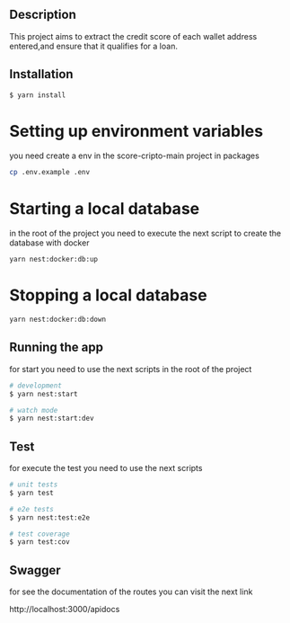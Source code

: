 

## Description

This project aims to extract the credit score of each wallet address entered,and ensure that it qualifies for a loan.


## Installation

```bash
$ yarn install
```

# Setting up environment variables

you need create a env in the score-cripto-main project in packages

```bash
cp .env.example .env
```

#  Starting a local database

in the root of the project you need to execute the next script to create the database with docker

```bash
yarn nest:docker:db:up
```

# Stopping a local database

```bash
yarn nest:docker:db:down
```



## Running the app

for start you need to use the next scripts in the root of the project

```bash
# development
$ yarn nest:start

# watch mode
$ yarn nest:start:dev

```

## Test

for execute the test you need to use the next scripts

```bash
# unit tests
$ yarn test

# e2e tests
$ yarn nest:test:e2e

# test coverage
$ yarn test:cov
```

## Swagger

for see the documentation of the routes you can visit the next link

http://localhost:3000/apidocs